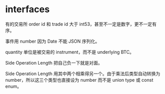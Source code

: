 # interfaces

有的交易所 order id 和 trade id 大于 int53，甚至不一定是数字，更不一定有序。

事件用 number 因为 Date 不能 JSON 序列化。

quantity 单位是被交易的 instrument，而不是 underlying BTC。

Side Operation Length 把自己负一下就是对面。

Side Operation Length 用其中两个相乘得另一个。由于乘法后类型自动转换为 number，所以这三个类型也直接设为 number 而不是 union type 或 const enum。
